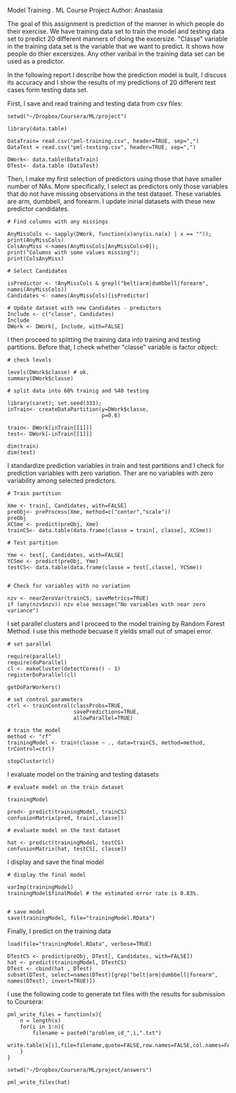 Model Training . ML Course Project
Author: Anastasia


The goal of this assignment is prediction of the manner in which people do their exercise. We have training data set to train the model and testing data set to predict 20 different manners of doing the excersize. "Classe" variable in the training data set is the variable that we want to predict. It shows how people do thier excersizes. Any other varibal in the training data set can be used as a predictor. 

In the following report I describe how the prediction model is built, I discuss its accuracy and I show the results of my predictions of 20 different test cases form testing data set. 

First, I save and read training and testing data from csv files:

``` 
setwd("~/Dropbox/Coursera/ML/project")

library(data.table)

DataTrain= read.csv("pml-training.csv", header=TRUE, sep=",")
DataTest = read.csv("pml-testing.csv", header=TRUE, sep=",")

DWork<- data.table(DataTrain)
DTest<- data.table (DataTest)

```

Then, I make my first selection of predictors using those that have smaller number of NAs. More specifically, I select as predictors only those variables that do not have missing observations in the test dataset. These variables are arm, dumbbell, and forearm. I update inirial datasets with these new predictor candidates. 

```
# Find columns with any missings

AnyMissCols <- sapply(DWork, function(x)any(is.na(x) | x == ""));  
print(AnyMissCols)
ColsAnyMiss <-names(AnyMissCols[AnyMissCols>0]);    
print("Columns with some values missing");    
print(ColsAnyMiss)

# Select Candidates

isPredictor <- !AnyMissCols & grepl("belt|arm|dumbbell|forearm", names(AnyMissCols))
Candidates <- names(AnyMissCols)[isPredictor]

# Update dataset with new Candidates - predictors 
Include <- c("classe", Candidates)
Include
DWork <- DWork[, Include, with=FALSE]

```

I then proceed to splitting the training data into training and testing partitions. Before that, I check whether "classe" variable is factor object:
```
# check levels

levels(DWork$classe) # ok.
summary(DWork$classe)

# split data into 60% trainig and %40 testing

library(caret); set.seed(333);
inTrain<- createDataPartition(y=DWork$classe,
                              p=0.6)

train<- DWork[inTrain[[1]]] 
test<- DWork[-inTrain[[1]]]

dim(train)
dim(test)
```
I standardize prediction variables in train and test partitions and I check for prediction variables with zero variation. Ther are no variables with zero variability among selected predictors. 

```
# Train partition

Xme <- train[, Candidates, with=FALSE]
preObj<- preProcess(Xme, method=c("center","scale"))
preObj
XCSme <- predict(preObj, Xme)
trainCS<- data.table(data.frame(classe = train[, classe], XCSme))

# Test partition

Yme <- test[, Candidates, with=FALSE]
YCSme <- predict(preObj, Yme)
testCS<- data.table(data.frame(classe = test[,classe], YCSme))


# Check for variables with no variation

nzv <- nearZeroVar(trainCS, saveMetrics=TRUE)
if (any(nzv$nzv)) nzv else message("No variables with near zero variance")

```

I set parallel clusters and I proceed to the model training by Random Forest Method. I use this methode becuase it yields small out of smapel error.

```
# set parallel

require(parallel)
require(doParallel)
cl <- makeCluster(detectCores() - 1)
registerDoParallel(cl)

getDoParWorkers() 

# set control parameters
ctrl <- trainControl(classProbs=TRUE,
                     savePredictions=TRUE,
                     allowParallel=TRUE)

# train the model
method <- "rf"
trainingModel <- train(classe ~ ., data=trainCS, method=method, trControl=ctrl)

stopCluster(cl)
```

I evaluate model on the training and testing datasets
```
# evaluate model on the train dataset

trainingModel

pred<- predict(trainingModel, trainCS)
confusionMatrix(pred, train[,classe])

# evaluate model on the test dataset

hat <- predict(trainingModel, testCS)
confusionMatrix(hat, testCS[, classe])
```

I display and save the final model
```
# display the final model

varImp(trainingModel)
trainingModel$finalModel # the estimated error rate is 0.83%.


# save model 
save(trainingModel, file="trainingModel.RData")
```


Finally, I predict on the training data

```
load(file="trainingModel.RData", verbose=TRUE)

DTestCS <- predict(preObj, DTest[, Candidates, with=FALSE])
hat <- predict(trainingModel, DTestCS)
DTest <- cbind(hat , DTest)
subset(DTest, select=names(DTest)[grep("belt|arm|dumbbell|forearm", names(DTest), invert=TRUE)])

```
I use the following code to generate txt files with the results for submission to Coursera:

```
pml_write_files = function(x){
    n = length(x)
    for(i in 1:n){
        filename = paste0("problem_id_",i,".txt")
        write.table(x[i],file=filename,quote=FALSE,row.names=FALSE,col.names=FALSE)
    }
}

setwd("~/Dropbox/Coursera/ML/project/answers")

pml_write_files(hat)

```
